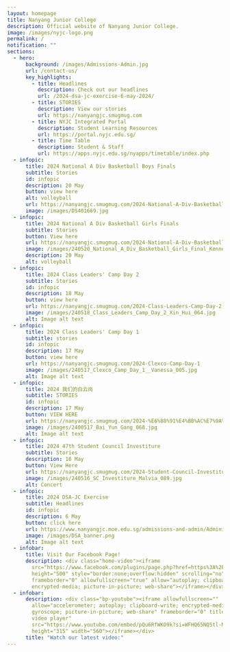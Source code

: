 ```yaml
---
layout: homepage
title: Nanyang Junior College
description: Official website of Nanyang Junior College.
image: /images/nyjc-logo.png
permalink: /
notification: ""
sections:
  - hero:
      background: /images/Admissions-Admin.jpg
      url: /contact-us/
      key_highlights:
        - title: Headlines
          description: Check out our headlines
          url: /2024-dsa-jc-exercise-6-may-2024/
        - title: STORIES
          description: View our stories
          url: https://nanyangjc.smugmug.com
        - title: NYJC Integrated Portal
          description: Student Learning Resources
          url: https://portal.nyjc.edu.sg/
        - title: Time Table
          description: Student & Staff
          url: https://apps.nyjc.edu.sg/nyapps/timetable/index.php
  - infopic:
      title: 2024 National A Div Basketball Boys Finals
      subtitle: Stories
      id: infopic
      description: 20 May
      button: view here
      alt: volleyball
      url: https://nanyangjc.smugmug.com/2024-National-A-Div-Basketball-Boys-Finals
      image: /images/DS401669.jpg
  - infopic:
      title: 2024 National A Div Basketball Girls Finals
      subtitle: Stories
      button: View here
      url: https://nanyangjc.smugmug.com/2024-National-A-Div-Basketball-Girls-Finals
      image: /images/240520_National_A_Div_Basketball_Girls_Final_Kenneth_Koh_004.jpg
      description: 20 May
      alt: volleyball
  - infopic:
      title: 2024 Class Leaders' Camp Day 2
      subtitle: Stories
      id: infopic
      description: 18 May
      button: view here
      url: https://nanyangjc.smugmug.com/2024-Class-Leaders-Camp-Day-2
      image: /images/240518_Class_Leaders_Camp_Day_2_Xin_Hui_064.jpg
      alt: Image alt text
  - infopic:
      title: 2024 Class Leaders' Camp Day 1
      subtitle: stories
      id: infopic
      description: 17 May
      button: view here
      url: https://nanyangjc.smugmug.com/2024-Clexco-Camp-Day-1
      image: /images/240517_Clexco_Camp_Day_1__Vanessa_005.jpg
      alt: Image alt text
  - infopic:
      title: 2024 我们的白云岗
      subtitle: STORIES
      id: infopic
      description: 17 May
      button: VIEW HERE
      url: https://nanyangjc.smugmug.com/2024-%E6%88%91%E4%BB%AC%E7%9A%84%E7%99%BD%E4%BA%91%E5%B2%97
      image: /images/2400517_Bai_Yun_Gang_068.jpg
      alt: Image alt text
  - infopic:
      title: 2024 47th Student Council Investiture
      subtitle: Stories
      description: 16 May
      button: View Here
      url: https://nanyangjc.smugmug.com/2024-Student-Council-Investiture
      image: /images/240516_SC_Investiture_Malvia_089.jpg
      alt: Concert
  - infopic:
      title: 2024 DSA-JC Exercise
      subtitle: Headlines
      id: infopic
      description: 6 May
      button: click here
      url: https://www.nanyangjc.moe.edu.sg/admissions-and-admin/Administration/dsa/
      image: /images/DSA_banner.png
      alt: Image alt text
  - infobar:
      title: Visit Our Facebook Page!
      description: <div class="home-video"><iframe
        src="https://www.facebook.com/plugins/page.php?href=https%3A%2F%2Fwww.facebook.com%2FNanyangjc%2F&tabs=timeline&width=340&height=500&small_header=false&adapt_container_width=true&hide_cover=false&show_facepile=true&appId"
        height="500" style="border:none;overflow:hidden" scrolling="no"
        frameborder="0" allowfullscreen="true" allow="autoplay; clipboard-write;
        encrypted-media; picture-in-picture; web-share"></iframe></div>
  - infobar:
      description: <div class="bp-youtube"><iframe allowfullscreen=""
        allow="accelerometer; autoplay; clipboard-write; encrypted-media;
        gyroscope; picture-in-picture; web-share" frameborder="0" title="YouTube
        video player"
        src="https://www.youtube.com/embed/pQu6RfWKO9k?si=WFHQ65NQ5tl-M84f"
        height="315" width="560"></iframe></div>
      title: "Watch our latest video:"
---
```

